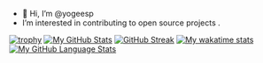 - 👋 Hi, I’m @yogeesp
- I’m interested in contributing to open source projects .


<!---
kaleido484/kaleido484 is a ✨ special ✨ repository because its `README.md` (this file) appears on your GitHub profile.
You can click the Preview link to take a look at your changes.
--->
[![trophy](https://github-profile-trophy.vercel.app/?username=yogeesp)](https://github.com/yogeesp/github-profile-trophy)
[![My GitHub Stats](https://github-readme-stats.vercel.app/api/?username=yogeesp&count_private=true&theme=algolia&showicons=true&rank_icon=percentile)]()
[![GitHub Streak](https://streak-stats.demolab.com?user=yogeesp&theme=highcontrast)](https://git.io/streak-stats)
[![My wakatime stats](https://github-readme-stats.vercel.app/api/wakatime?username=yogeesp&theme=algolia&layout=compact)](https://github.com/anuraghazra/github-readme-stats)
[![My GitHub Language Stats](https://github-readme-stats.vercel.app/api/top-langs/?username=yogeesp&langs_count=5&theme=algolia&layout=pie)]()
